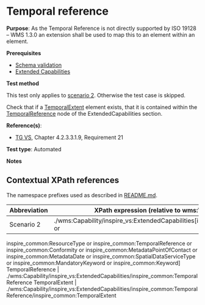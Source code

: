 # Temporal reference

**Purpose**: As the Temporal Reference is not directly supported by ISO 19128 – WMS 1.3.0 an extension shall be used to map this to an element within an element.

**Prerequisites**

* [Schema validation](http://inspire.ec.europa.eu/id/ats/view-service/3.11/iso-19128/schema-validation)
* [Extended Capabilities](http://inspire.ec.europa.eu/id/ats/view-service/3.11/ISO-19128/extended-capabilities)

**Test method**

This test only applies to [scenario 2](#scenario-2). Otherwise the test case is skipped.

Check that if a [TemporalExtent](#TemporalExtent) element exists, that it is contained within the [TemporalReference](#TemporalReference) node of the ExtendedCapabilities section.


**Reference(s)**:
* [TG VS](http://inspire.ec.europa.eu/id/ats/view-service/3.11/iso-19128/README#ref_TG_VS), Chapter 4.2.3.3.1.9, Requirement 21

**Test type**: Automated

**Notes**

## Contextual XPath references

The namespace prefixes used as described in [README.md](http://inspire.ec.europa.eu/id/ats/view-service/3.11/iso-19128/README#namespaces).

Abbreviation                                               |  XPath expression (relative to wms:WMS_Capabilities)
---------------------------------------------------------- | -------------------------------------------------------------------------
Scenario 2 <a name="scenario-2"/> | ./wms:Capability/inspire_vs:ExtendedCapabilities[inspire_common:ResourceLocator or 
inspire_common:ResourceType or inspire_common:TemporalReference or inspire_common:Conformity or inspire_common:MetadataPointOfContact or 
inspire_common:MetadataDate or inspire_common:SpatialDataServiceType or inspire_common:MandatoryKeyword or inspire_common:Keyword]
TemporalReference <a name="TemporalReference"></a> | ./wms:Capability/inspire_vs:ExtendedCapabilities/inspire_common:TemporalReference
TemporalExtent <a name="TemporalExtent"></a> | ./wms:Capability/inspire_vs:ExtendedCapabilities/inspire_common:TemporalReference/inspire_common:TemporalExtent

